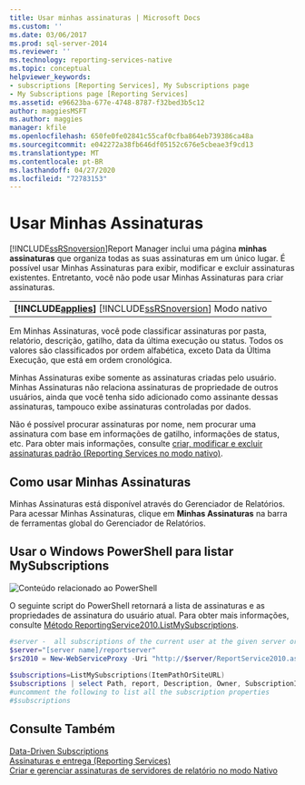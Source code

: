 ```yaml
---
title: Usar minhas assinaturas | Microsoft Docs
ms.custom: ''
ms.date: 03/06/2017
ms.prod: sql-server-2014
ms.reviewer: ''
ms.technology: reporting-services-native
ms.topic: conceptual
helpviewer_keywords:
- subscriptions [Reporting Services], My Subscriptions page
- My Subscriptions page [Reporting Services]
ms.assetid: e96623ba-677e-4748-8787-f32bed3b5c12
author: maggiesMSFT
ms.author: maggies
manager: kfile
ms.openlocfilehash: 650fe0fe02841c55caf0cfba864eb739386ca48a
ms.sourcegitcommit: e042272a38fb646df05152c676e5cbeae3f9cd13
ms.translationtype: MT
ms.contentlocale: pt-BR
ms.lasthandoff: 04/27/2020
ms.locfileid: "72783153"
---
```

# <a name="use-my-subscriptions"></a>Usar Minhas Assinaturas
  [!INCLUDE[ssRSnoversion](../../../includes/ssrsnoversion-md.md)]Report Manager inclui uma página **minhas assinaturas** que organiza todas as suas assinaturas em um único lugar. É possível usar Minhas Assinaturas para exibir, modificar e excluir assinaturas existentes. Entretanto, você não pode usar Minhas Assinaturas para criar assinaturas.  
  
||  
|-|  
|**[!INCLUDE[applies](../../includes/applies-md.md)]** [!INCLUDE[ssRSnoversion](../../../includes/ssrsnoversion-md.md)] Modo nativo|  
  
 Em Minhas Assinaturas, você pode classificar assinaturas por pasta, relatório, descrição, gatilho, data da última execução ou status. Todos os valores são classificados por ordem alfabética, exceto Data da Última Execução, que está em ordem cronológica.  
  
 Minhas Assinaturas exibe somente as assinaturas criadas pelo usuário. Minhas Assinaturas não relaciona assinaturas de propriedade de outros usuários, ainda que você tenha sido adicionado como assinante dessas assinaturas, tampouco exibe assinaturas controladas por dados.  
  
 Não é possível procurar assinaturas por nome, nem procurar uma assinatura com base em informações de gatilho, informações de status, etc. Para obter mais informações, consulte [criar, modificar e excluir assinaturas padrão &#40;Reporting Services no modo nativo&#41;](create-and-manage-subscriptions-for-native-mode-report-servers.md).  
  
## <a name="how-to-use-my-subscriptions"></a>Como usar Minhas Assinaturas  
 Minhas Assinaturas está disponível através do Gerenciador de Relatórios. Para acessar Minhas Assinaturas, clique em **Minhas Assinaturas** na barra de ferramentas global do Gerenciador de Relatórios.  
  
## <a name="use-windows-powershell-to-list-mysubscriptions"></a>Usar o Windows PowerShell para listar MySubscriptions  
 ![Conteúdo relacionado ao PowerShell](../media/rs-powershellicon.jpg "Conteúdo relacionado ao PowerShell")  
  
 O seguinte script do PowerShell retornará a lista de assinaturas e as propriedades de assinatura do usuário atual. Para obter mais informações, consulte [Método ReportingService2010.ListMySubscriptions](https://technet.microsoft.com/library/reportservice2010.reportingservice2010.listmysubscriptions.aspx).  
  
```powershell
#server -  all subscriptions of the current user at the given server or site  
$server="[server name]/reportserver"  
$rs2010 = New-WebServiceProxy -Uri "http://$server/ReportService2010.asmx" -Namespace SSRS.ReportingService2010 -UseDefaultCredential ;  
  
$subscriptions=ListMySubscriptions(ItemPathOrSiteURL)  
$subscriptions | select Path, report, Description, Owner, SubscriptionID, lastexecuted,Status  
#uncomment the following to list all the subscription properties  
#$subscriptions
```  
  
## <a name="see-also"></a>Consulte Também  
 [Data-Driven Subscriptions](data-driven-subscriptions.md)   
 [Assinaturas e entrega &#40;Reporting Services&#41;](subscriptions-and-delivery-reporting-services.md)   
 [Criar e gerenciar assinaturas de servidores de relatório no modo Nativo](../create-manage-subscriptions-native-mode-report-servers.md)  
